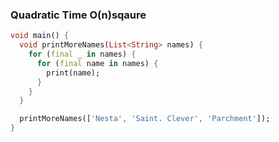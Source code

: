 ### Quadratic Time O(n)sqaure

```dart
void main() {
  void printMoreNames(List<String> names) {
    for (final _ in names) {
      for (final name in names) {
        print(name);
      }
    }
  }

  printMoreNames(['Nesta', 'Saint. Clever', 'Parchment']);
}
```